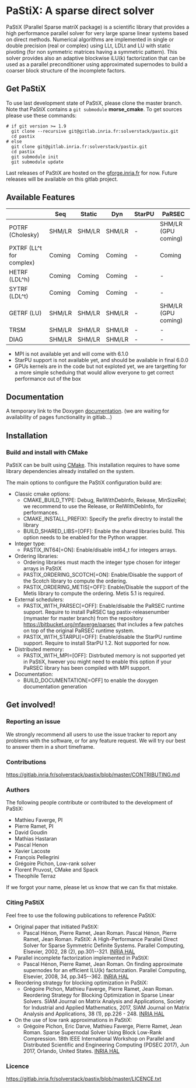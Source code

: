 PaStiX: A sparse direct solver
==============================

PaStiX (Parallel Sparse matriX package) is a scientific library that provides a
high performance parallel solver for very large sparse linear systems based on
direct methods.  Numerical algorithms are implemented in single or double
precision (real or complex) using LLt, LDLt and LU with static pivoting (for non
symmetric matrices having a symmetric pattern).  This solver provides also an
adaptive blockwise iLU(k) factorization that can be used as a parallel
preconditioner using approximated supernodes to build a coarser block structure
of the incomplete factors.

Get PaStiX
----------

To use last development state of PaStiX, please clone the master
branch. Note that PaStiX contains a `git submodule` **morse_cmake**.
To get sources please use these commands:

    # if git version >= 1.9
      git clone --recursive git@gitlab.inria.fr:solverstack/pastix.git
      cd pastix
    # else
      git clone git@gitlab.inria.fr:solverstack/pastix.git
      cd pastix
      git submodule init
      git submodule update

Last releases of PaStiX are hosted on the
[gforge.inria.fr](https://gforge.inria.fr/frs/?group_id=2884) for now.
Future releases will be available on this gitlab project.

Available Features
------------------

|       | Seq    | Static | Dyn    | StarPU | PaRSEC      |
|-------|--------|--------|--------|--------|-------------|
| POTRF (Cholesky) | SHM/LR | SHM/LR | SHM/LR | -      | SHM/LR (GPU coming)|
| PXTRF (LL^t for complex)| Coming | Coming | Coming | -      | Coming      |
| HETRF (LDL^h)    | Coming | Coming | Coming | -      | -           |
| SYTRF (LDL^t)    | Coming | Coming | Coming | -      | -           |
| GETRF (LU)       | SHM/LR | SHM/LR | SHM/LR | -      | SHM/LR (GPU coming)|
| TRSM             | SHM/LR | SHM/LR | SHM/LR | -      | -           |
| DIAG             | SHM/LR | SHM/LR | SHM/LR | -      | -           |

 * MPI is not available yet and will come with 6.1.0
 * StarPU support is not available yet, and should be available in final 6.0.0
 * GPUs kernels are in the code but not exploted yet, we are targetting for a more simple scheduing that would allow everyone to get correct performance out of the box

Documentation
-------------

A temporary link to the Doxygen [documentation](http://pastix.gforge.inria.fr/doxygen/html/group__pastix__users.html). (we are waiting for availability of pages functionality in gitlab...)

Installation
------------

### Build and install with CMake

PaStiX can be built using [CMake](https://cmake.org/). This
installation requires to have some library dependencies already
installed on the system.

The main options to configure the PaStiX configuration build are:
   * Classic cmake options:
       * CMAKE_BUILD_TYPE: Debug, RelWithDebInfo, Release, MinSizeRel; we recommend to use the Release, or RelWithDebInfo, for performances.
       * CMAKE_INSTALL_PREFIX!: Specify the prefix directry to install the library
       * BUILD_SHARED_LIBS=[OFF]: Enable the shared libraries build. This option needs to be enabled for the Python wrapper.
   * Integer type:
       * PASTIX_INT64[=ON]: Enable/disable int64_t for integers arrays.
   * Ordering libraries:
       * Ordering libraries must macth the integer type chosen for integer arrays in PaStiX
       * PASTIX_ORDERING_SCOTCH[=ON]: Enable/Disable the support of the Scotch library to compute the ordering.
       * PASTIX_ORDERING_METIS[=OFF]: Enable/Disable the support of the Metis library to compute the ordering. Metis 5.1 is required.
   * External schedulers:
       * PASTIX_WITH_PARSEC[=OFF]: Enable/disable the PaRSEC runtime support. Require to install PaRSEC tag pastix-releasenumber (mymaster for master branch) from the repository https://bitbucket.org/mfaverge/parsec that includes a few patches on top of the original PaRSEC runtime system.
       * PASTIX_WITH_STARPU[=OFF]: Enable/disable the StarPU runtime support. Require to install StarPU 1.2. Not supported for now.
   * Distributed memory:
       * PASTIX_WITH_MPI=[OFF]: Distrbuted memory is not supported yet in PaStiX, hwever you might need to enable this option if your PaRSEC library has been compiled with MPI support.
   * Documentation:
       * BUILD_DOCUMENTATION[=OFF] to enable the doxygen documentation generation


Get involved!
---------------------

### Reporting an issue

We strongly recommend all users to use the issue tracker to report any problems with the software, or for any feature request. We will try our best to answer them in a short timeframe.

### Contributions

https://gitlab.inria.fr/solverstack/pastix/blob/master/CONTRIBUTING.md

### Authors

The following people contribute or contributed to the development of PaStiX:
  * Mathieu Faverge, PI
  * Pierre Ramet, PI
  * David Goudin
  * Mathias Hastaran
  * Pascal Henon
  * Xavier Lacoste
  * François Pellegrini
  * Grégoire Pichon, Low-rank solver
  * Florent Pruvost, CMake and Spack
  * Theophile Terraz

If we forgot your name, please let us know that we can fix that mistake.

### Citing PaStiX

Feel free to use the following publications to reference PaStiX:

* Original paper that initiated PaStiX:
  - Pascal Hénon, Pierre Ramet, Jean Roman. Pascal Hénon, Pierre Ramet, Jean Roman. PaStiX: A High-Performance Parallel Direct Solver for Sparse Symmetric Definite Systems. Parallel Computing, Elsevier, 2002, 28 (2), pp.301--321. [INRIA HAL](https://hal.inria.fr/inria-00346017)
* Parallel incomplete factorization implemented in PaStiX:
  - Pascal Hénon, Pierre Ramet, Jean Roman. On finding approximate supernodes for an efficient ILU(k) factorization. Parallel Computing, Elsevier, 2008, 34, pp.345--362. [INRIA HAL](https://hal.inria.fr/inria-00346018)
* Reordering strategy for blocking optimization in PaStiX:
  - Grégoire Pichon, Mathieu Faverge, Pierre Ramet, Jean Roman. Reordering Strategy for Blocking Optimization in Sparse Linear Solvers. SIAM Journal on Matrix Analysis and Applications, Society for Industrial and Applied Mathematics, 2017, SIAM Journal on Matrix Analysis and Applications, 38 (1), pp.226 - 248. [INRIA HAL](https://hal.inria.fr/hal-01485507v2)
* On the use of low rank approximations in PaStiX:
  - Grégoire Pichon, Eric Darve, Mathieu Faverge, Pierre Ramet, Jean Roman. Sparse Supernodal Solver Using Block Low-Rank Compression. 18th IEEE International Workshop on Parallel and Distributed Scientific and Engineering Computing (PDSEC 2017), Jun 2017, Orlando, United States. [INRIA HAL](https://hal.inria.fr/hal-01502215)

### Licence

https://gitlab.inria.fr/solverstack/pastix/blob/master/LICENCE.txt
